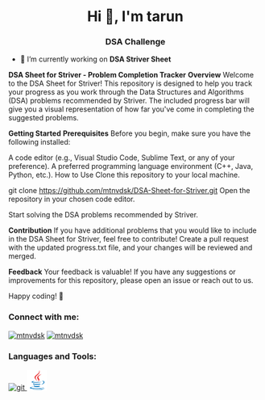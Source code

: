 <h1 align="center">Hi 👋, I'm tarun</h1>
<h3 align="center">DSA Challenge</h3>

- 🔭 I’m currently working on **DSA Striver Sheet**


**DSA Sheet for Striver - Problem Completion Tracker**
**Overview**
Welcome to the DSA Sheet for Striver! This repository is designed to help you track your progress as you work through the Data Structures and Algorithms (DSA) problems recommended by Striver. The included progress bar will give you a visual representation of how far you've come in completing the suggested problems.

**Getting Started**
**Prerequisites**
Before you begin, make sure you have the following installed:

A code editor (e.g., Visual Studio Code, Sublime Text, or any of your preference).
A preferred programming language environment (C++, Java, Python, etc.).
How to Use
Clone this repository to your local machine.

git clone https://github.com/mtnvdsk/DSA-Sheet-for-Striver.git
Open the repository in your chosen code editor.


Start solving the DSA problems recommended by Striver.

**Contribution**
If you have additional problems that you would like to include in the DSA Sheet for Striver, feel free to contribute! Create a pull request with the updated progress.txt file, and your changes will be reviewed and merged.

**Feedback**
Your feedback is valuable! If you have any suggestions or improvements for this repository, please open an issue or reach out to us.

Happy coding! 🚀
<h3 align="left">Connect with me:</h3>
<p align="left">
<a href="https://twitter.com/mtnvdsk" target="blank"><img align="center" src="https://raw.githubusercontent.com/rahuldkjain/github-profile-readme-generator/master/src/images/icons/Social/twitter.svg" alt="mtnvdsk" height="30" width="40" /></a>
<a href="https://www.leetcode.com/mtnvdsk" target="blank"><img align="center" src="https://raw.githubusercontent.com/rahuldkjain/github-profile-readme-generator/master/src/images/icons/Social/leet-code.svg" alt="mtnvdsk" height="30" width="40" /></a>
</p>

<h3 align="left">Languages and Tools:</h3>
<p align="left"> <a href="https://git-scm.com/" target="_blank" rel="noreferrer"> <img src="https://www.vectorlogo.zone/logos/git-scm/git-scm-icon.svg" alt="git" width="40" height="40"/> </a> <a href="https://www.java.com" target="_blank" rel="noreferrer"> <img src="https://raw.githubusercontent.com/devicons/devicon/master/icons/java/java-original.svg" alt="java" width="40" height="40"/> </a> </p>
